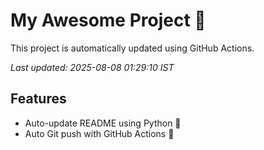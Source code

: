# My Awesome Project 🚀

This project is automatically updated using GitHub Actions.

_Last updated: 2025-08-08 01:29:10 IST_

## Features
- Auto-update README using Python 🐍
- Auto Git push with GitHub Actions 🤖

